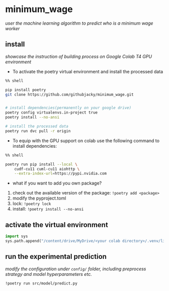 # minimum_wage
*user the machine learning algorithm to predict who is a minimum wage worker*



## install
*showcase the instruction of building process on Google Colab T4 GPU environment*

- To activate the poetry virtual environment and install the processed data
```sh
%% shell

pip install poetry
git clone https://github.com/githubjacky/minimum_wage.git


# install dependencies(permanently on your google drive)
poetry config virtualenvs.in-project true
poetry install --no-ansi

# install the processed data
poetry run dvc pull -r origin
```


- To equip with the GPU support on colab use the following command to install
dependencies:
```sh
%% shell 

poetry run pip install --local \
    cudf-cu11 cuml-cu11 aiohttp \
    --extra-index-url=https://pypi.nvidia.com
```


- what if you want to add you own package?
1. check out the available version of the package: `!poetry add <package>`
2. modify the pyproject.toml
3. lock: `!poetry lock`
3. install: `!poetry install --no-ansi`


## activate the virtual environment
```py
import sys
sys.path.append("/content/drive/MyDrive/<your colab directory>/.venv/lib/python3.10/site-packages")
```


## run the experimental prediction
*modify the configuration under `config/` folder, including preprocess strategy and model hyperparameters etc.*
```sh
!poetry run src/model/predict.py
```
